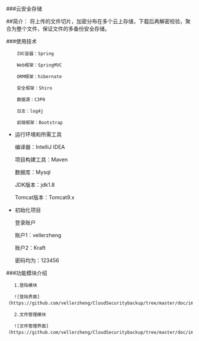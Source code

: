 

###云安全存储

##简介：
    将上传的文件切片，加密分布在多个云上存储，下载后再解密校验，聚合为整个文件，保证文件的多备份安全存储。

###使用技术

        IOC容器：Spring

        Web框架：SpringMVC

        ORM框架：hibernate

        安全框架：Shiro

        数据源：C3P0

        日志：log4j

        前端框架：Bootstrap


* 运行环境和所需工具

    编译器：IntelliJ IDEA
    
    项目构建工具：Maven
    
    数据库：Mysql
    
    JDK版本：jdk1.8
    
    Tomcat版本：Tomcat9.x

* 初始化项目

    登录账户
    
    账户1：vellerzheng
    
    账户2：Kraft
    
    密码均为：123456

###功能模块介绍

       1.登陆模块
       
       ![登陆界面]（https://github.com/vellerzheng/CloudSecuritybackup/tree/master/doc/image/loginImage.png）
       
       2.文件管理模块
       
       ![文件管理界面]（https://github.com/vellerzheng/CloudSecuritybackup/tree/master/doc/image/fileManageImage.png）
       
       

